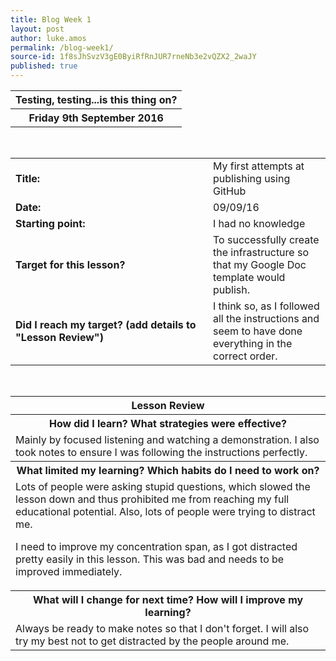 ```yaml
---
title: Blog Week 1
layout: post
author: luke.amos
permalink: /blog-week1/
source-id: 1f8sJhSvzV3gE0ByiRfRnJUR7rneNb3e2vQZX2_2waJY
published: true
---
```

<table class="title1">
<tr>
<th><strong>Testing, testing...is this thing on?</strong></th>
</tr>
<tr>
<th><strong>Friday 9th September 2016</strong></th>
</tr>
</table>
<br />

<table>
  <tr>
  <td style = "width:300px;"><strong>Title:</strong></td>
    <td>My first attempts at publishing using GitHub  </td>
  </tr>
  <tr>
  <td style = "width:150px;"><strong>Date:</strong></td>
    <td>09/09/16</td>
  </tr>
  <tr>
  <td style = "width:150px;"><strong>Starting point:</strong></td>
    <td>I had no knowledge</td>
  </tr>
  <tr>
  <td style = "width:150px;"><strong>Target for this lesson?</strong></td>
    <td>To successfully create the infrastructure so that my Google Doc template would publish.</td>
  </tr>
  <tr>
    <td style = "width:150px;"><strong>Did I reach my target? 
    (add details to "Lesson Review")</strong></td>
    <td>I think so, as I followed all the instructions and seem to have done everything in the correct order.</td>
  </tr>
</table>
<br />

<table>
  <tr>
  <th><strong>Lesson Review</strong></th>
  </tr>
  <tr>
  <th><strong>How did I learn? What strategies were effective?</strong></th>
  </tr>
  <tr>
    <td>Mainly by focused listening and watching a demonstration. I also took notes to ensure I was following the instructions perfectly.</td>
  </tr>
  <tr>
  <th><strong>What limited my learning? Which habits do I need to work on?</strong></th>
  </tr>
  <tr>
    <td>Lots of people were asking stupid questions, which slowed the lesson down and thus prohibited me from reaching my full educational potential. Also, lots of people were trying to distract me.

I need to improve my concentration span, as I got distracted pretty easily in this lesson. This was bad and needs to be improved immediately.</td>
  </tr>
  <tr>
  <th><strong>What will I change for next time? How will I improve my learning?</strong></th>
  </tr>
  <tr>
    <td>Always be ready to make notes so that I don't forget. I will also try my best not to get distracted by the people around me.</td>
  </tr>
</table>
<br />



